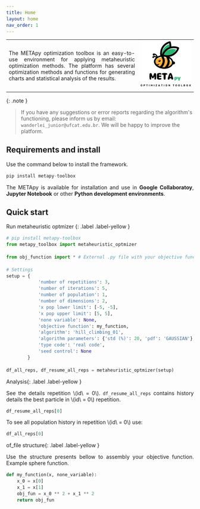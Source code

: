 ```yaml
---
title: Home
layout: home
nav_order: 1
---
```


<table>
  <tr>
    <td style="width:70%;">
      <p align="justify">
        The METApy optimization toolbox is an easy-to-use environment for applying metaheuristic optimization methods. The platform has several optimization methods and functions for generating charts and statistical analysis of the results.
      </p>
    </td>
    <td style="width:30%;"><img src="assets/images/logo.png"/></td>  
  </tr>
</table>  

{: .note }
> If you have any suggestions or error reports regarding the algorithm's functioning, please inform us by email: `wanderlei_junior@ufcat.edu.br`. We will be happy to improve the platform.

<h2>Requirements and install</h2>

<p align = "justify">
  Use the command below to install the framework.
</p>

```python
pip install metapy-toolbox
```

<p align="justify">The METApy is available for installation and use in <b>Google Collaboratoy</b>, <b>Jupyter Notebook</b> or other <b>Python development environments</b>.</p>

<h2>Quick start</h2>

Run metaheuristic optmizer {: .label .label-yellow }

```python
# pip install metapy-toolbox
from metapy_toolbox import metaheuristic_optmizer

from obj_function import * # External .py file with your objective function

# Settings
setup = {   
            'number of repetitions': 3,
            'number of iterations': 5,
            'number of population': 1,
            'number of dimensions': 2,
            'x pop lower limit': [-5, -5],
            'x pop upper limit': [5, 5],
            'none variable': None,
            'objective function': my_function,
            'algorithm': 'hill_climbing_01',
            'algorithm parameters': {'std (%)': 20, 'pdf': 'GAUSSIAN'},
            'type code': 'real code',
            'seed control': None
        }

df_all_reps, df_resume_all_reps = metaheuristic_optmizer(setup)
```
Analysis{: .label .label-yellow }

<p align="justify">See the details repetition \(id\ = 0\). <code>df_resume_all_reps</code> contains history details the best particle in \(id\ = 0\) repetition.</p>

```python
df_resume_all_reps[0]
```

<p align="justify">To see all population history in repetition \(id\ = 0\) use:</p>

```python
df_all_reps[0]
```

of_file structure{: .label .label-yellow }

<p align="justify">Use the structure presents bellow to assembly your objective function. Example sphere function.</p>

```python
def my_function(x, none_variable):
    x_0 = x[0]
    x_1 = x[1]
    obj_fun = x_0 ** 2 + x_1 ** 2
    return obj_fun
```
